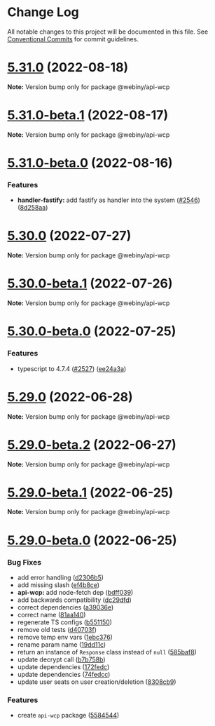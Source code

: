 # Change Log

All notable changes to this project will be documented in this file.
See [Conventional Commits](https://conventionalcommits.org) for commit guidelines.

# [5.31.0](https://github.com/webiny/webiny-js/compare/v5.31.0-beta.1...v5.31.0) (2022-08-18)

**Note:** Version bump only for package @webiny/api-wcp





# [5.31.0-beta.1](https://github.com/webiny/webiny-js/compare/v5.31.0-beta.0...v5.31.0-beta.1) (2022-08-17)

**Note:** Version bump only for package @webiny/api-wcp





# [5.31.0-beta.0](https://github.com/webiny/webiny-js/compare/v5.30.0...v5.31.0-beta.0) (2022-08-16)


### Features

* **handler-fastify:** add fastify as handler into the system ([#2546](https://github.com/webiny/webiny-js/issues/2546)) ([8d258aa](https://github.com/webiny/webiny-js/commit/8d258aa2ebd8562b79e395d7aeea6316405f7f4e))





# [5.30.0](https://github.com/webiny/webiny-js/compare/v5.30.0-beta.1...v5.30.0) (2022-07-27)

**Note:** Version bump only for package @webiny/api-wcp





# [5.30.0-beta.1](https://github.com/webiny/webiny-js/compare/v5.30.0-beta.0...v5.30.0-beta.1) (2022-07-26)

**Note:** Version bump only for package @webiny/api-wcp





# [5.30.0-beta.0](https://github.com/webiny/webiny-js/compare/v5.29.0...v5.30.0-beta.0) (2022-07-25)


### Features

* typescript to 4.7.4 ([#2527](https://github.com/webiny/webiny-js/issues/2527)) ([ee24a3a](https://github.com/webiny/webiny-js/commit/ee24a3a995942ee2588e615e42f604ed7418390a))





# [5.29.0](https://github.com/webiny/webiny-js/compare/v5.29.0-beta.2...v5.29.0) (2022-06-28)

**Note:** Version bump only for package @webiny/api-wcp





# [5.29.0-beta.2](https://github.com/webiny/webiny-js/compare/v5.29.0-beta.1...v5.29.0-beta.2) (2022-06-27)

**Note:** Version bump only for package @webiny/api-wcp





# [5.29.0-beta.1](https://github.com/webiny/webiny-js/compare/v5.29.0-beta.0...v5.29.0-beta.1) (2022-06-25)

**Note:** Version bump only for package @webiny/api-wcp





# [5.29.0-beta.0](https://github.com/webiny/webiny-js/compare/v5.28.0...v5.29.0-beta.0) (2022-06-25)


### Bug Fixes

* add error handling ([d2306b5](https://github.com/webiny/webiny-js/commit/d2306b5449a2a6c84006183b89838e603a009829))
* add missing slash ([ef4b8ce](https://github.com/webiny/webiny-js/commit/ef4b8ce2791a4b735bf5b58f950f564a0af7f755))
* **api-wcp:** add node-fetch dep ([bdff039](https://github.com/webiny/webiny-js/commit/bdff03909cedfaf1c3914840b2ea6f78ecc72738))
* add backwards compatibility ([dc29dfd](https://github.com/webiny/webiny-js/commit/dc29dfda8ebedfe9a231b6db46e7c270e1f90e63))
* correct dependencies ([a39036e](https://github.com/webiny/webiny-js/commit/a39036e0dac2271f060ccfd7883077ee73dba59d))
* correct name ([81aa140](https://github.com/webiny/webiny-js/commit/81aa140a94cf3e69d6e6efc9bdd1a6b3401498f8))
* regenerate TS configs ([b551150](https://github.com/webiny/webiny-js/commit/b5511502b5d690c33988c9e3f6c147bf5f6516d4))
* remove old tests ([d40703f](https://github.com/webiny/webiny-js/commit/d40703f555b5ec0af619baa229f3d874c5e8c987))
* remove temp env vars ([1ebc376](https://github.com/webiny/webiny-js/commit/1ebc376880a398ad9eda657bf388f401b072fb4c))
* rename param name ([19dd11c](https://github.com/webiny/webiny-js/commit/19dd11c180db1f3f49b33586ecb778c99d379967))
* return an instance of `Response` class instead of `null` ([585baf8](https://github.com/webiny/webiny-js/commit/585baf8e53bacddc92e4bcc3f58ec35dc699b3ef))
* update decrypt call ([b7b758b](https://github.com/webiny/webiny-js/commit/b7b758b2cd2ec306918838832d6ee0381f4d4209))
* update dependencies ([172fedc](https://github.com/webiny/webiny-js/commit/172fedc00e6f783508674f12cc84355e019bd536))
* update dependencies ([74fedcc](https://github.com/webiny/webiny-js/commit/74fedcca6ae3fab007f2647d5ed5824e692d77a3))
* update user seats on user creation/deletion ([8308cb9](https://github.com/webiny/webiny-js/commit/8308cb96fd7a882ac4b81d350a7c32192a95ba39))


### Features

* create `api-wcp` package ([5584544](https://github.com/webiny/webiny-js/commit/5584544a48cc82ddfbc1936614b5a196353ef6b0))
